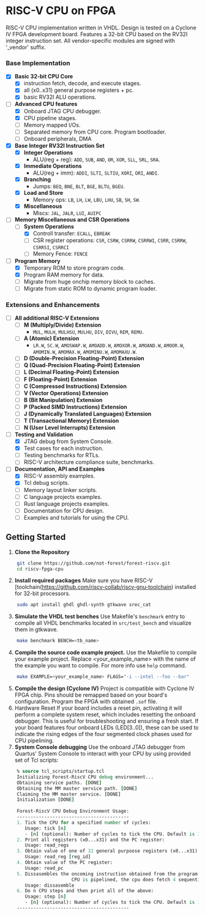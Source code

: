 # RISC-V CPU on FPGA

RISC-V CPU implementation written in VHDL. Design is tested on a Cyclone IV FPGA development board. Features a 32-bit CPU based on the RV32I integer instruction set. All vendor-specific modules are signed with '_vendor' suffix.

### Base Implementation

- [x] **Basic 32-bit CPU Core**
  - [x] instruction fetch, decode, and execute stages.
  - [x] all (x0..x31) general purpose registers + pc.
  - [x] basic RV32I ALU operations.

- [ ] **Advanced CPU features**
  - [x] Onboard JTAG CPU debugger.
  - [x] CPU pipeline stages.
  - [ ] Memory mapped I/Os.
  - [ ] Separated memory from CPU core. Program bootloader.
  - [ ] Onboard peripherals, DMA

- [x] **Base Integer RV32I Instruction Set**
  - [x] **Integer Operations**
    - ALU(reg + reg): `ADD`, `SUB`, `AND`, `OR`, `XOR`, `SLL`, `SRL`, `SRA`.
  - [x] **Immediate Operations**
    - ALU(reg + imm): `ADDI`, `SLTI`, `SLTIU`, `XORI`, `ORI`, `ANDI`.
  - [x] **Branching**
    - Jumps: `BEQ`, `BNE`, `BLT`, `BGE`, `BLTU`, `BGEU`.
  - [x] **Load and Store**
    - Memory ops: `LB`, `LH`, `LW`, `LBU`, `LHU`, `SB`, `SH`, `SW`.
  - [x] **Miscellaneous**
    - Miscs: `JAL`, `JALR`, `LUI`, `AUIPC` 
  
- [ ] **Memory Miscellaneous and CSR Operations**
  - [ ] **System Operations**
    - [x] Controll transfer: `ECALL`, `EBREAK`
    - [ ] CSR register operations: `CSR`, `CSRW`, `CSRRW`, `CSRRWI`, `CSRR`, `CSRRW`, `CSRRSI`, `CSRRCI`
    - [ ] Memory Fence: `FENCE`

- [ ] **Program Memory**
  - [x] Temporary ROM to store program code.
  - [x] Program RAM memory for data.
  - [ ] Migrate from huge onchip memory block to caches.
  - [ ] Migrate from static ROM to dynamic program loader.

### Extensions and Enhancements

- [ ] **All additional RISC-V Extensions**
  - [ ] **M (Multiply/Divide) Extension**
    - `MUL`, `MULH`, `MULHSU`, `MULHU`, `DIV`, `DIVU`, `REM`, `REMU`.
  - [ ] **A (Atomic) Extension**
    - `LR.W`, `SC.W`, `AMOSWAP.W`, `AMOADD.W`, `AMOXOR.W`, `AMOAND.W`, `AMOOR.W`, `AMOMIN.W`, `AMOMAX.W`, `AMOMINU.W`, `AMOMAXU.W`.
  - [ ] **D (Double-Precision Floating-Point) Extension**
  - [ ] **Q (Quad-Precision Floating-Point) Extension**
  - [ ] **L (Decimal Floating-Point) Extension**
  - [ ] **F (Floating-Point) Extension**
  - [ ] **C (Compressed Instructions) Extension**
  - [ ] **V (Vector Operations) Extension**
  - [ ] **B (Bit Manipulation) Extension**
  - [ ] **P (Packed SIMD Instructions) Extension**
  - [ ] **J (Dynamically Translated Languages) Extension**
  - [ ] **T (Transactional Memory) Extension**
  - [ ] **N (User Level Interrupts) Extension**

- [ ] **Testing and Validation**
  - [x] JTAG debug from System Console.
  - [x] Test cases for each instruction.
  - [ ] Testing benchmarks for RTLs.
  - [ ] RISC-V architecture compliance suite, benchmarks.

- [ ] **Documentation, API and Examples**
  - [x] RISC-V assembly examples.
  - [x] Tcl debug scripts.
  - [ ] Memory layout linker scripts.
  - [ ] C language projects examples.
  - [ ] Rust language projects examples.
  - [ ] Documentation for CPU design.
  - [ ] Examples and tutorials for using the CPU.

## Getting Started

1. **Clone the Repository**
```bash
	git clone https://github.com/not-forest/forest-riscv.git
    cd riscv-fpga-cpu
```
2. **Install required packages**
    Make sure you have RISC-V [toolchain(https://github.com/riscv-collab/riscv-gnu-toolchain) installed for 32-bit processors.
```bash
	sudo apt install ghdl ghdl-synth gtkwave srec_cat 
```
3. **Simulate the VHDL test benches**
    Use Makefile's `benchmark` entry to compile all VHDL benchmarks located in `src/test_bench` and visualize them in gtkwave.
```bash
    make benchmark BENCH=<tb_name>
```
4. **Compile the source code example project.**
    Use the Makefile to compile your example project. Replace <your_example_name> with the name of the example you want to compile. For more info use `help` command.
```bash
    make EXAMPLE=<your_example_name> FLAGS="-i --intel --foo --bar"
```
5. **Compile the design (Cyclone IV)**
	Project is compatible with Cyclone IV FPGA chip. Pins should be remapped based on your board's configuration. Program the FPGA with obtained `.sof` file.    
6. Hardware Reset
	If your board includes a reset pin, activating it will perform a complete system reset, which includes resetting the onboard debugger. This is useful for troubleshooting and ensuring a fresh start. If your board features four onboard LEDs (LED[3..0]), these can be used to indicate the rising edges of the four segmented clock phases used for CPU pipelining.
7. **System Console debugging**
	Use the onboard JTAG debugger from Quartus' System Console to interact with your CPU by using provided set of Tcl scripts:
```tcl
    % source tcl_scripts/startup.tcl
    Initializing Forest-RiscV CPU debug environment...
    Obtaining service paths. [DONE]
    Obtaining the MM master service path. [DONE]
    Claiming the MM master service. [DONE]
    Initialization [DONE]
    
    Forest-RiscV CPU Debug Environment Usage:
    -----------------------------------------
    1. Tick the CPU for a specified number of cycles:
       Usage: tick [n]
       - [n] (optional): Number of cycles to tick the CPU. Default is 1 cycle.
    2. Print all registers (x0...x31) and the PC register:
       Usage: read_regs
    3. Obtain value of one of 32 general purpoose registers (x0...x31):
       Usage: read_reg [reg_id]
    4. Obtain value of the PC register:
       Usage: read_pc
    5. Dissasembles the oncoming instruction obtained from the program memory. Because
                        CPU is pipelined, the cpu does fetch 4 sequential instructions during it's whole instruction cycle:
       Usage: dissasemble
    6. Do n CPU steps and then print all of the above:
       Usage: step [n]
       - [n] (optional): Number of cycles to tick the CPU. Default is 1 cycle.
    -----------------------------------------
```
